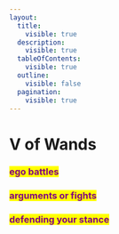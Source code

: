 ```yaml
---
layout:
  title:
    visible: true
  description:
    visible: true
  tableOfContents:
    visible: true
  outline:
    visible: false
  pagination:
    visible: true
---
```


# V of Wands

### <mark style="color:purple;">ego battles</mark>

### <mark style="color:purple;">arguments or fights</mark>

### <mark style="color:purple;">defending your stance</mark>
